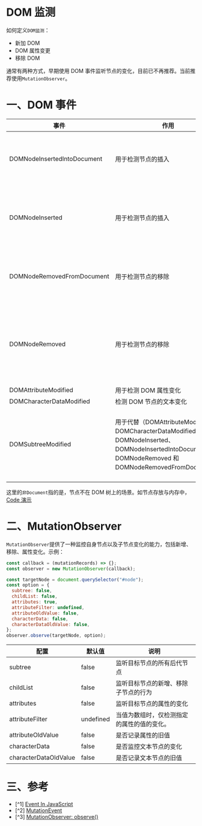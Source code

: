 # DOM 监测

如何定义`DOM监测`：

- 新加 DOM
- DOM 属性变更
- 移除 DOM

通常有两种方式，早期使用 DOM 事件监听节点的变化，目前已不再推荐。当前推荐使用`MutationObserver`。

# 一、DOM 事件

| 事件                        | 作用                                                                                                                                                   | 注意事项                                                       |
| --------------------------- | ------------------------------------------------------------------------------------------------------------------------------------------------------ | -------------------------------------------------------------- |
| DOMNodeInsertedIntoDocument | 用于检测节点的插入                                                                                                                                     | 当 Node 被插入到 Document 时，才会触发此事件                   |
| DOMNodeInserted             | 用于检测节点的插入                                                                                                                                     | 当 Node 被插入到 Document 或非 Document 时，都会被触发         |
| DOMNodeRemovedFromDocument  | 用于检测节点的移除                                                                                                                                     | 当 Node 从 Document 移除时，才会触发此事件                     |
| DOMNodeRemoved              | 用于检测节点的移除                                                                                                                                     | 当 Node 从 Document 或非 Document 时移除时，才会触发此事件     |
| DOMAttributeModified        | 用于检测 DOM 属性变化                                                                                                                                  |                                                                |
| DOMCharacterDataModified    | 检测 DOM 节点的文本变化                                                                                                                                |                                                                |
| DOMSubtreeModified          | 用于代替（DOMAttributeModified、DOMCharacterDataModified、DOMNodeInserted、DOMNodeInsertedIntoDocument、DOMNodeRemoved 和 DOMNodeRemovedFromDocument） | IE9 环境存在 BUG，当 Node 第一时间被插入时，不会立即触发此事件 |

这里的`非Document`指的是，节点不在 DOM 树上的场景。如节点存放与内存中，[Code 演示](https://github.com/swlws/blog/tree/master/202305/code/watch-dom.html)

# 二、MutationObserver

`MutationObserver`提供了一种监控自身节点以及子节点变化的能力，包括新增、移除、属性变化。示例：

```js
const callback = (mutationRecords) => {};
const observer = new MutationObserver(callback);

const targetNode = document.querySelector("#node");
const option = {
  subtree: false,
  childList: false,
  attributes: true,
  attributeFilter: undefined,
  attributeOldValue: false,
  characterData: false,
  characterDataOldValue: false,
};
observer.observe(targetNode, option);
```

| 配置                  | 默认值    | 说明                                       |
| --------------------- | --------- | ------------------------------------------ |
| subtree               | false     | 监听目标节点的所有后代节点                 |
| childList             | false     | 监听目标节点的新增、移除子节点的行为       |
| attributes            | false     | 监听目标节点的属性的变化                   |
| attributeFilter       | undefined | 当值为数组时，仅检测指定的属性的值的变化。 |
| attributeOldValue     | false     | 是否记录属性的旧值                         |
| characterData         | false     | 是否监控文本节点的变化                     |
| characterDataOldValue | false     | 是否记录文本节点的旧值                     |

# 三、参考

- [^1] [Event In JavaScript](http://help.dottoro.com/larrqqck.php)
- [^2] [MutationEvent](https://developer.mozilla.org/en-US/docs/Web/API/MutationEvent)
- [^3] [MutationObserver: observe()](https://developer.mozilla.org/en-US/docs/Web/API/MutationObserver/observe)
